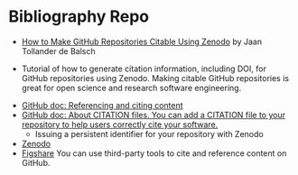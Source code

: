 # Bibliography Repo

* [How to Make GitHub Repositories Citable Using Zenodo](https://youtu.be/A9FGAU9S9Ow) by Jaan Tollander de Balsch
 - Tutorial of how to generate citation information, including DOI, for GitHub repositories using Zenodo. Making citable GitHub repositories is great for open science and research software engineering.
* [GitHub doc: Referencing and citing content](https://docs.github.com/en/repositories/archiving-a-github-repository/referencing-and-citing-content)
* [GitHub doc: About CITATION files. You can add a CITATION file to your repository to help users correctly cite your software.](https://docs.github.com/en/repositories/managing-your-repositorys-settings-and-features/customizing-your-repository/about-citation-files)
  * Issuing a persistent identifier for your repository with Zenodo
* [Zenodo](https://zenodo.org)
* [Figshare](https://figshare.com/account/home)
You can use third-party tools to cite and reference content on GitHub.